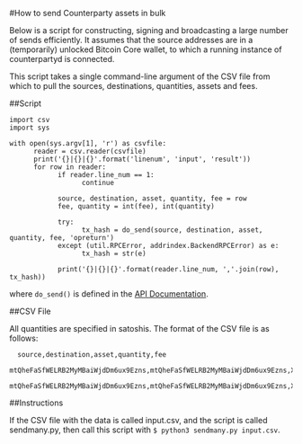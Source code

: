 #How to send Counterparty assets in bulk

Below is a script for constructing, signing and broadcasting a large
number of sends efficiently. It assumes that the source addresses are in
a (temporarily) unlocked Bitcoin Core wallet, to which a running
instance of counterpartyd is connected.

This script takes a single command-line argument of the CSV file from
which to pull the sources, destinations, quantities, assets and fees.

##Script

```
import csv
import sys

with open(sys.argv[1], 'r') as csvfile:
      reader = csv.reader(csvfile)
      print('{}|{}|{}'.format('linenum', 'input', 'result'))
      for row in reader:
            if reader.line_num == 1:                                            
                  continue                                                        

            source, destination, asset, quantity, fee = row
            fee, quantity = int(fee), int(quantity)

            try:
                  tx_hash = do_send(source, destination, asset, quantity, fee, 'opreturn')
            except (util.RPCError, addrindex.BackendRPCError) as e:
                  tx_hash = str(e)

            print('{}|{}|{}'.format(reader.line_num, ','.join(row), tx_hash))
```

where `do_send()` is defined in the [API Documentation](/Developers/API.md).

##CSV File

All quantities are specified in satoshis. The format of the CSV file is as follows:

      source,destination,asset,quantity,fee
      mtQheFaSfWELRB2MyMBaiWjdDm6ux9Ezns,mtQheFaSfWELRB2MyMBaiWjdDm6ux9Ezns,XCP,100000000,150
      mtQheFaSfWELRB2MyMBaiWjdDm6ux9Ezns,mtQheFaSfWELRB2MyMBaiWjdDm6ux9Ezns,XCP,200000000,100

##Instructions

If the CSV file with the data is called input.csv, and the script is
called sendmany.py, then call this script with
``$ python3 sendmany.py input.csv``.
